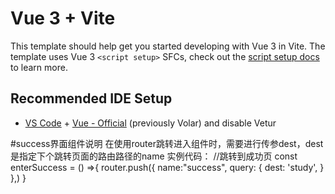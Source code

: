 # Vue 3 + Vite

This template should help get you started developing with Vue 3 in Vite. The template uses Vue 3 `<script setup>` SFCs, check out the [script setup docs](https://v3.vuejs.org/api/sfc-script-setup.html#sfc-script-setup) to learn more.

## Recommended IDE Setup

- [VS Code](https://code.visualstudio.com/) + [Vue - Official](https://marketplace.visualstudio.com/items?itemName=Vue.volar) (previously Volar) and disable Vetur

#success界面组件说明
在使用router跳转进入组件时，需要进行传参dest，dest是指定下个跳转页面的路由路径的name
实例代码：
//跳转到成功页
  const enterSuccess = () =>{
    router.push({
      name:"success",
      query: {
      dest: 'study',
  }
  },)
  }
